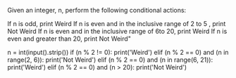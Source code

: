 Given an integer, n, perform the following conditional actions:

If n is odd, print Weird 
If n is even and in the inclusive range of 2 to 5 , print Not Weird 
If  n is even and in the inclusive range of  6to 20, print Weird 
If n is even and greater than 20, print Not Weird" 


n = int(input().strip())
if (n % 2 != 0):
    print('Weird')
elif (n % 2 == 0) and (n in range(2, 6)):
    print('Not Weird')
elif (n % 2 == 0) and (n in range(6, 21)):
    print('Weird')
elif (n % 2 == 0) and (n > 20):
    print('Not Weird')
